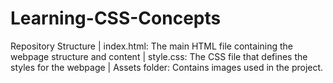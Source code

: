 # Learning-CSS-Concepts
Repository Structure | index.html: The main HTML file containing the webpage structure and content | style.css: The CSS file that defines the styles for the webpage | Assets folder: Contains images used in the project.
